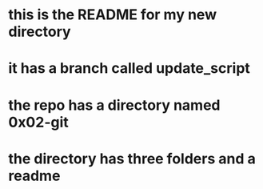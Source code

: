 # this is the README for my new directory
# it has a branch called update_script

# the repo has a directory named 0x02-git
# the directory has three folders and a readme
# 

